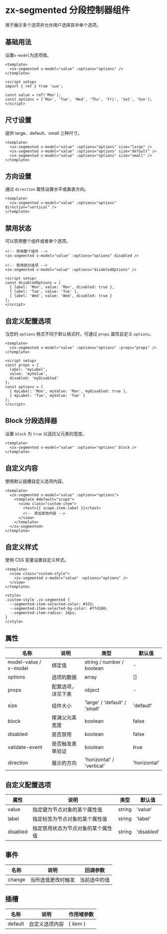 # zx-segmented 分段控制器组件

用于展示多个选项并允许用户选择其中单个选项。

## 基础用法

设置`v-model`为选项值。

```vue
<template>
  <zx-segmented v-model="value" :options="options" />
</template>

<script setup>
import { ref } from 'vue';

const value = ref('Mon');
const options = ['Mon', 'Tue', 'Wed', 'Thu', 'Fri', 'Sat', 'Sun'];
</script>
```

## 尺寸设置

提供 large、default、small 三种尺寸。

```vue
<template>
  <zx-segmented v-model="value" :options="options" size="large" />
  <zx-segmented v-model="value" :options="options" size="default" />
  <zx-segmented v-model="value" :options="options" size="small" />
</template>
```

## 方向设置

通过 `direction` 属性设置水平或垂直方向。

```vue
<template>
  <zx-segmented v-model="value" :options="options" direction="vertical" />
</template>
```

## 禁用状态

可以禁用整个组件或者单个选项。

```vue
<!-- 禁用整个组件 -->
<zx-segmented v-model="value" :options="options" disabled />

<!-- 禁用部分选项 -->
<zx-segmented v-model="value" :options="disabledOptions" />

<script setup>
const disabledOptions = [
  { label: 'Mon', value: 'Mon', disabled: true },
  { label: 'Tue', value: 'Tue' },
  { label: 'Wed', value: 'Wed', disabled: true }
];
</script>
```

## 自定义配置选项

当您的 `options` 格式不同于默认格式时，可通过 `props` 属性自定义 `options`。

```vue
<template>
  <zx-segmented v-model="value" :options="options" :props="props" />
</template>

<script setup>
const props = {
  label: 'myLabel',
  value: 'myValue',
  disabled: 'myDisabled'
};
const options = [
  { myLabel: 'Mon', myValue: 'Mon', myDisabled: true },
  { myLabel: 'Tue', myValue: 'Tue' }
];
</script>
```

## Block 分段选择器

设置 `block` 为 `true` 以适应父元素的宽度。

```vue
<template>
  <zx-segmented v-model="value" :options="options" block />
</template>
```

## 自定义内容

使用默认插槽自定义选项内容。

```vue
<template>
  <zx-segmented v-model="value" :options="options">
    <template #default="scope">
      <view class="custom-item">
        <text>{{ scope.item.label }}</text>
        <!-- 添加其他内容 -->
      </view>
    </template>
  </zx-segmented>
</template>
```

## 自定义样式

使用 CSS 变量设置自定义样式。

```vue
<template>
  <view class="custom-style">
    <zx-segmented v-model="value" :options="options" />
  </view>
</template>

<style>
.custom-style .zx-segmented {
  --segmented-item-selected-color: #333;
  --segmented-item-selected-bg-color: #ffd100;
  --segmented-item-radius: 16px;
}
</style>
```

## 属性

| 名称 | 说明 | 类型 | 默认值 |
| --- | --- | --- | --- |
| model-value / v-model | 绑定值 | string / number / boolean | - |
| options | 选项的数据 | array | [] |
| props | 配置选项，详见下表 | object | - |
| size | 组件大小 | 'large' / 'default' / 'small' | 'default' |
| block | 撑满父元素宽度 | boolean | false |
| disabled | 是否禁用 | boolean | false |
| validate-event | 是否触发表单验证 | boolean | true |
| direction | 展示的方向 | 'horizontal' / 'vertical' | 'horizontal' |

## 自定义配置选项

| 属性 | 说明 | 类型 | 默认值 |
| --- | --- | --- | --- |
| value | 指定键为节点对象的某个属性值 | string | 'value' |
| label | 指定标签为节点对象的某个属性值 | string | 'label' |
| disabled | 指定禁用状态为节点对象的某个属性值 | string | 'disabled' |

## 事件

| 名称 | 说明 | 回调参数 |
| --- | --- | --- |
| change | 当所选值更改时触发 | 当前选中的值 |

## 插槽

| 名称 | 说明 | 作用域参数 |
| --- | --- | --- |
| default | 自定义选项内容 | { item } |
